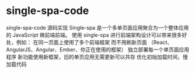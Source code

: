 # single-spa-code
single-spa-code 源码实现   Single-spa 是一个多单页面应用聚合为一个整体应用的 JavaScript 微前端前端。 使用 single-spa 进行前端架构设计可以带来很多好处，例如：  在同一页面上使用了多个前端框架 而不用刷新页面 （React、AngularJS、Angular、Ember、你正在使用的框架） 独立部署每一个单页面应用程序 新功能使用新框架，旧的单页应用无需更新可以共存 优化初始加载时间，慢加载代码
